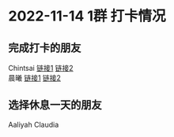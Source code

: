 # 2022-11-14 1群 打卡情况
## 完成打卡的朋友
Chintsai [链接1](http://mmbiz.qpic.cn/mmbiz_jpg/fKBOEML39zpeiaakMMoyaFjDk0AxtKNa6PFoT7nMvjINHqD6yyUZIP2qBhIavDLxYIxtWGMMI6EOLBNdFxicAGWQ/0) [链接2](http://mmbiz.qpic.cn/mmbiz_jpg/fKBOEML39zpeiaakMMoyaFjDk0AxtKNa68PSed9ODJjia0ibn8TDQdDqvKz3fFfuHetCcMappQibraMzP3XNWFTHAg/0) <br>晨曦 [链接1](http://mmbiz.qpic.cn/mmbiz_jpg/4rYayDxu0jVnvnZHGpRiaA8AuO4FeyJZgAkkG6RvyNZLcr6EuZf1wED1rDVQaRP3vwKMQKHrBGcQibAICccTkrow/0) [链接2](http://mmbiz.qpic.cn/mmbiz_jpg/4rYayDxu0jVnvnZHGpRiaA8AuO4FeyJZgPbDkGiauiclaJJbIGbYuu94fQeQzQiazPg7E5IuTqfKNk0wVeEy5shTLw/0) <br>
## 选择休息一天的朋友
Aaliyah
Claudia

